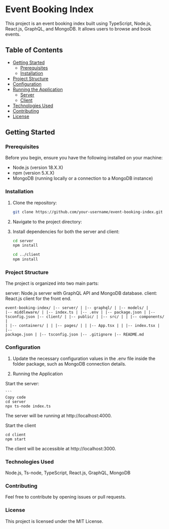 # Event Booking Index

This project is an event booking index built using TypeScript, Node.js, React.js, GraphQL, and MongoDB. It allows users to browse and book events.

## Table of Contents

- [Getting Started](#getting-started)
  - [Prerequisites](#prerequisites)
  - [Installation](#installation)
- [Project Structure](#project-structure)
- [Configuration](#configuration)
- [Running the Application](#running-the-application)
  - [Server](#server)
  - [Client](#client)
- [Technologies Used](#technologies-used)
- [Contributing](#contributing)
- [License](#license)

## Getting Started

### Prerequisites

Before you begin, ensure you have the following installed on your machine:

- Node.js (version 18.X.X)
- npm (version 5.X.X)
- MongoDB (running locally or a connection to a MongoDB instance)

### Installation

1. Clone the repository:

   ```bash
   git clone https://github.com/your-username/event-booking-index.git
2. Navigate to the project directory:

3. Install dependencies for both the server and client:

   ```bash
   cd server
   npm install

   cd ../client
   npm install
   
### Project Structure
The project is organized into two main parts:

server: Node.js server with GraphQL API and MongoDB database.
client: React.js client for the front end.


<code>event-booking-index/
|-- server/
|   |-- graphql/
|   |-- models/
|   |-- middleware/
|   |-- index.ts
|   |-- .env
|   |-- package.json
|   |-- tsconfig.json
|-- client/
|   |-- public/
|   |-- src/
|   |   |-- components/
|   |   |-- containers/
|   |   |-- pages/
|   |   |-- App.tsx
|   |   |-- index.tsx
|   |-- package.json
|   |-- tsconfig.json
|-- .gitignore
|-- README.md
</code>

### Configuration

1. Update the necessary configuration values in the .env file inside the folder package, such as MongoDB connection details.

3. Running the Application
   
  Start the server:

    ```
    Copy code
    cd server
    npx ts-node index.ts
    
The server will be running at http://localhost:4000.

  Start the client

    cd client
    npm start
  
The client will be accessible at http://localhost:3000.

### Technologies Used
Node.js,
Ts-node,
TypeScript,
React.js,
GraphQL,
MongoDB

### Contributing
Feel free to contribute by opening issues or pull requests.

### License
This project is licensed under the MIT License.
